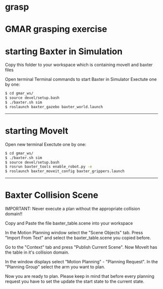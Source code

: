 # grasp
# GMAR grasping exercise

# starting Baxter in Simulation

Copy this folder to your workspace which is containing moveIt and baxter files

Open terminal
Terminal commands to start Baxter in Simulator
Exectute one by one:


```bash 
$ cd gmar_ws/
$ source devel/setup.bash
$ ./baxter.sh sim
$ roslaunch baxter_gazebo baxter_world.launch
```

--------------------------------------------------
# starting MoveIt
Open new terminal
Exectute one by one:


```bash 
$ cd gmar_ws/
$ ./baxter.sh sim
$ source devel/setup.bash
$ rosrun baxter_tools enable_robot.py -e
$ roslaunch baxter_moveit_config baxter_grippers.launch
```
------------------------------------------------------

# Baxter Collision Scene
 
IMPORTANT:
Never execute a plan without the appropriate collision domain!!

Copy and Paste the file baxter_table.scene into your workspace

In the Motion Planning window select the "Scene Objects" tab.
Press "Import From Text" and select the baxter_table.scene you copied before.

Go to the "Context" tab and press "Publish Current Scene".
Now MoveIt has the table in it's collision domain.

In the window displays select "Motion Planning" - "Planning Request". In the "Planning Group"
select the arm you want to plan.

Now you are ready to plan.
Please keep in mind that before every planning request you have to set the update the start state
to the current state.
